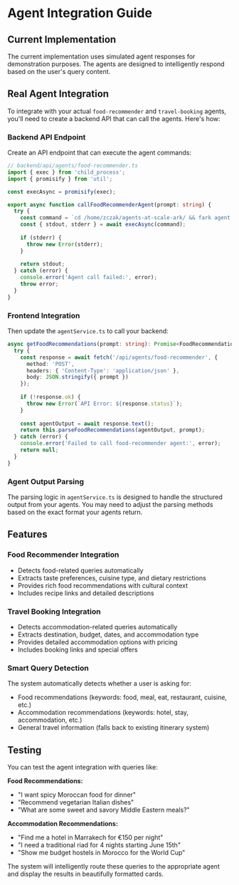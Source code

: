 # Agent Integration Guide

## Current Implementation

The current implementation uses simulated agent responses for demonstration purposes. The agents are designed to intelligently respond based on the user's query content.

## Real Agent Integration

To integrate with your actual `food-recommender` and `travel-booking` agents, you'll need to create a backend API that can call the agents. Here's how:

### Backend API Endpoint

Create an API endpoint that can execute the agent commands:

```typescript
// backend/api/agents/food-recommender.ts
import { exec } from 'child_process';
import { promisify } from 'util';

const execAsync = promisify(exec);

export async function callFoodRecommenderAgent(prompt: string) {
  try {
    const command = `cd /home/zczak/agents-at-scale-ark/ && fark agent food-recommender "${prompt}"`;
    const { stdout, stderr } = await execAsync(command);
    
    if (stderr) {
      throw new Error(stderr);
    }
    
    return stdout;
  } catch (error) {
    console.error('Agent call failed:', error);
    throw error;
  }
}
```

### Frontend Integration

Then update the `agentService.ts` to call your backend:

```typescript
async getFoodRecommendations(prompt: string): Promise<FoodRecommendationsPayload | null> {
  try {
    const response = await fetch('/api/agents/food-recommender', {
      method: 'POST',
      headers: { 'Content-Type': 'application/json' },
      body: JSON.stringify({ prompt })
    });
    
    if (!response.ok) {
      throw new Error(`API Error: ${response.status}`);
    }
    
    const agentOutput = await response.text();
    return this.parseFoodRecommendations(agentOutput, prompt);
  } catch (error) {
    console.error('Failed to call food-recommender agent:', error);
    return null;
  }
}
```

### Agent Output Parsing

The parsing logic in `agentService.ts` is designed to handle the structured output from your agents. You may need to adjust the parsing methods based on the exact format your agents return.

## Features

### Food Recommender Integration
- Detects food-related queries automatically
- Extracts taste preferences, cuisine type, and dietary restrictions
- Provides rich food recommendations with cultural context
- Includes recipe links and detailed descriptions

### Travel Booking Integration
- Detects accommodation-related queries automatically
- Extracts destination, budget, dates, and accommodation type
- Provides detailed accommodation options with pricing
- Includes booking links and special offers

### Smart Query Detection

The system automatically detects whether a user is asking for:
- Food recommendations (keywords: food, meal, eat, restaurant, cuisine, etc.)
- Accommodation recommendations (keywords: hotel, stay, accommodation, etc.)
- General travel information (falls back to existing itinerary system)

## Testing

You can test the agent integration with queries like:

**Food Recommendations:**
- "I want spicy Moroccan food for dinner"
- "Recommend vegetarian Italian dishes"
- "What are some sweet and savory Middle Eastern meals?"

**Accommodation Recommendations:**
- "Find me a hotel in Marrakech for €150 per night"
- "I need a traditional riad for 4 nights starting June 15th"
- "Show me budget hostels in Morocco for the World Cup"

The system will intelligently route these queries to the appropriate agent and display the results in beautifully formatted cards.
